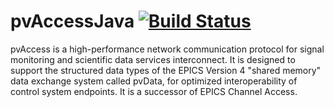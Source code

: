 # pvAccessJava  [![Build Status](https://travis-ci.org/epics-base/jca.svg?branch=master)](https://travis-ci.org/epics-base/jca)

pvAccess is a high-performance network communication protocol for signal monitoring and scientific data services interconnect. It is designed to support the structured data types of the EPICS Version 4 "shared memory" data exchange system called pvData, for optimized interoperability of control system endpoints. It is a successor of EPICS Channel Access.
